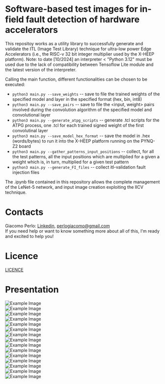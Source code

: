 # Software-based test images for in-field fault detection of hardware accelerators
This repositoy works as a utility library to successfully generate and validate the ITL (Image Test Library) technique for ultra-low power Edge Accelerators (i.e., the RISC-v 32 bit integer multiplier used by the X-HEEP platform).
Note: to date [10/2024] an interpreter < "Python 3.12" must be used due to the lack of compatibility between Tensoflow Lite module and the latest version of the interpreter.

Calling the main function, different functionalities can be chosen to be executed:
 - `python3 main.py --save_weights` -- save to file the trained weights of the specified model and layer in the specified format (hex, bin, int8)
 - `python3 main.py --save_pairs` -- save to file the <input, weight> pairs involved during the convolution algorithm of the specified model and convolutional layer
 - `python3 main.py --generate_atpg_scripts` -- generate .tcl scripts for the ATPG process, one .tcl for each trained signed weight of the first convolutinal layer
 - `python3 main.py --save_model_hex_format` -- save the model in .hex (words/bytes) to run it into the X-HEEP platform running on the PYNQ-Z2 board
 - `python3 main.py --gather_patterns_input_positions` -- collect, for all the test patterns, all the input positions which are multiplied for a given a weight which is, in turn, multiplied for a given test pattern
 - `python3 main.py --generate_FI_files` -- collect itl-validation fault injection files

The .ipynb file contained in this repository allows the complete management of the LeNet-5 network, and input image creation exploiting the IICV technique.

# Contacts
Giacomo Perlo:  [Linkedin](https://www.linkedin.com/in/giacomo-perlo/), <perlogiacomo@gmail.com> <br/>
If you need help or want to know something more about all of this, I'm ready and excited to help you!

# Licence
[LICENCE](LICENCE)

# Presentation
![Example Image](https://drive.google.com/uc?export=view&id=1gmyyAsoEoneRPAPkVl0HfN0RozlomRnX)<br/>
![Example Image](https://drive.google.com/uc?export=view&id=1txYRPwq118y1TS67hz3yaBj849TeSwFN)<br/>
![Example Image](https://drive.google.com/uc?export=view&id=17wm58kk3Jf0vFXSU3ZDJeD75n32W1rwQ)<br/>
![Example Image](https://drive.google.com/uc?export=view&id=1NVsI18ZjSeNZNj0rlLah0IhcjHlth4kf)<br/>
![Example Image](https://drive.google.com/uc?export=view&id=1DPnpMRB1Q82E03noT8JF5f4EdX1gw310)<br/>
![Example Image](https://drive.google.com/uc?export=view&id=11IhGnxPHRYtdpeCJheWXz-6SVORja-pr)<br/>
![Example Image](https://drive.google.com/uc?export=view&id=1EaISePofMPbrhB1fZAgfKjNy830lXhjb)<br/>
![Example Image](https://drive.google.com/uc?export=view&id=18X87bFBoweyiw72l06HDdX7uBtSAfFg2)<br/>
![Example Image](https://drive.google.com/uc?export=view&id=1gdBPq_yJPgCkvO9t5Y-tArL9-29fhKJW)<br/>
![Example Image](https://drive.google.com/uc?export=view&id=1Ck4WoRlsJcEc4rHmok_Nk30atQ_W8Ndv)<br/>
![Example Image](https://drive.google.com/uc?export=view&id=1j0Z4Fseyf-9_ZlzaUDqepBe-N8PFiaoW)<br/>
![Example Image](https://drive.google.com/uc?export=view&id=1ofmZgUGyxPobRLYolVCO5kGmywiJ9KUw)<br/>
![Example Image](https://drive.google.com/uc?export=view&id=1BgXYGQXK4Jc90bz5jLLsRBpuTs2n8710)<br/>
![Example Image](https://drive.google.com/uc?export=view&id=1XSZvS4EKggrkByNGNn5bAn1QJGhYsb1X)<br/>
![Example Image](https://drive.google.com/uc?export=view&id=1PNKDO_EZtuwrqf3c1E6CLFgMRjO_IWKa)<br/>


